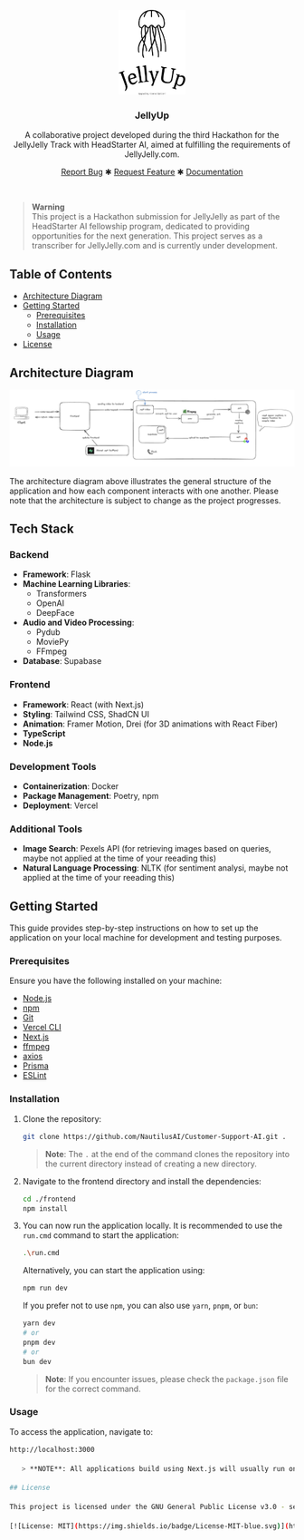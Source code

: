 <br />
<div align="center">
  <a href="#">
    <img src="repo-assets/jellyup-high-resolution-logo-black-transparent.png" alt="Logo Here" height="150">
  </a>

<h3 align="center">
    JellyUp
</h3>
  <p align="center">
    A collaborative project developed during the third Hackathon for the JellyJelly Track with HeadStarter AI, aimed at fulfilling the requirements of JellyJelly.com.
    <br />
    <div align="center">
        <a href="#">Report Bug</a>
        ✱
        <a href="#">Request Feature</a>
        ✱
        <a href="#">Documentation</a>
    </div>
  </p>
</div>
<br>

> **Warning**  
> This project is a Hackathon submission for JellyJelly as part of the HeadStarter AI fellowship program, dedicated to providing opportunities for the next generation. This project serves as a transcriber for JellyJelly.com and is currently under development.

## Table of Contents

- [Architecture Diagram](#architecture-diagram)
- [Getting Started](#getting-started)
  - [Prerequisites](#prerequisites)
  - [Installation](#installation)
  - [Usage](#usage)
- [License](#license)

## Architecture Diagram
![Architecture-Diagram](repo-assets/architecture.png)

The architecture diagram above illustrates the general structure of the application and how each component interacts with one another. Please note that the architecture is subject to change as the project progresses.

## Tech Stack

### Backend
- **Framework**: Flask
- **Machine Learning Libraries**:
  - Transformers 
  - OpenAI 
  - DeepFace 
- **Audio and Video Processing**:
  - Pydub
  - MoviePy
  - FFmpeg
- **Database**: Supabase 

### Frontend
- **Framework**: React (with Next.js)
- **Styling**: Tailwind CSS, ShadCN UI
- **Animation**: Framer Motion, Drei (for 3D animations with React Fiber)
- **TypeScript**
- **Node.js**

### Development Tools
- **Containerization**: Docker
- **Package Management**: Poetry, npm 
- **Deployment**: Vercel

### Additional Tools
- **Image Search**: Pexels API (for retrieving images based on queries, maybe not applied at the time of your reeading this)
- **Natural Language Processing**: NLTK (for sentiment analysi, maybe not applied at the time of your reeading this)

## Getting Started

This guide provides step-by-step instructions on how to set up the application on your local machine for development and testing purposes.

### Prerequisites

Ensure you have the following installed on your machine:
- [Node.js](https://nodejs.org/en/)
- [npm](https://www.npmjs.com/)
- [Git](https://git-scm.com/)
- [Vercel CLI](https://vercel.com/download)
- [Next.js](https://nextjs.org/)
- [ffmpeg](https://ffmpeg.org/)
- [axios](https://axios-http.com/)
- [Prisma](https://www.prisma.io/)
- [ESLint](https://eslint.org/)

### Installation

1. Clone the repository:
   ```bash
   git clone https://github.com/NautilusAI/Customer-Support-AI.git .
   ```

   > **Note**: The `.` at the end of the command clones the repository into the current directory instead of creating a new directory.

2. Navigate to the frontend directory and install the dependencies:
   ```bash
   cd ./frontend
   npm install
   ```

3. You can now run the application locally. It is recommended to use the `run.cmd` command to start the application:
   ```bash
   .\run.cmd
   ```

   Alternatively, you can start the application using:
   ```bash
   npm run dev
   ```

   If you prefer not to use `npm`, you can also use `yarn`, `pnpm`, or `bun`:
   ```bash
   yarn dev
   # or
   pnpm dev
   # or
   bun dev
   ```

   > **Note**: If you encounter issues, please check the `package.json` file for the correct command.
### Usage

To access the application, navigate to: 
```bash
http://localhost:3000

   > **NOTE**: All applications build using Next.js will usually run on port `3000`, but this can be changed within the `next.config.js` file.

## License

This project is licensed under the GNU General Public License v3.0 - see the [LICENSE](LICENSE) file for details.

[![License: MIT](https://img.shields.io/badge/License-MIT-blue.svg)](https://opensource.org/licenses/MIT)
